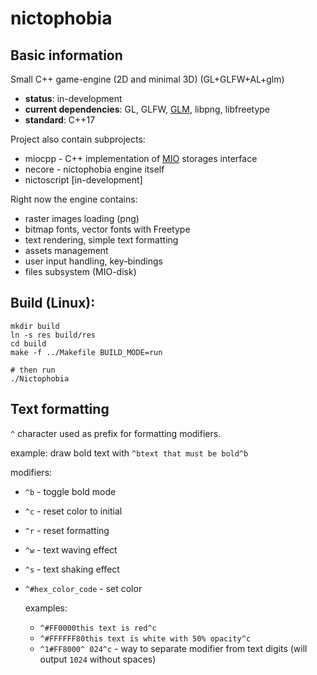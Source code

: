 # nictophobia
## Basic information
Small C++ game-engine (2D and minimal 3D) (GL+GLFW+AL+glm)

- **status**: in-development
- **current dependencies**: GL, GLFW, [GLM](https://github.com/g-truc/glm), libpng, libfreetype
- **standard**: C++17

Project also contain subprojects:
- miocpp - C++ implementation of [MIO](https://github.com/MihailRis/mio-files) storages interface
- necore - nictophobia engine itself
- nictoscript [in-development]

Right now the engine contains:
- raster images loading (png)
- bitmap fonts, vector fonts with Freetype
- text rendering, simple text formatting
- assets management
- user input handling, key-bindings
- files subsystem (MIO-disk)

## Build (Linux):

```shell
mkdir build
ln -s res build/res
cd build
make -f ../Makefile BUILD_MODE=run

# then run
./Nictophobia
```

## Text formatting
`^` character used as prefix for formatting modifiers.

example: draw bold text with `^btext that must be bold^b`

modifiers:
- `^b` - toggle bold mode
- `^c` - reset color to initial
- `^r` - reset formatting
- `^w` - text waving effect
- `^s` - text shaking effect
- `^#hex_color_code` - set color
  
   examples: 
   - `^#FF0000this text is red^c`
   - `^#FFFFFF80this text is white with 50% opacity^c`
   - `^1#FF8000^ 024^c` - way to separate modifier from text digits (will output `1024` without spaces)

